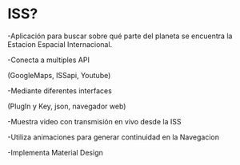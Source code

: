 # ISS?

 

-Aplicación para buscar sobre qué parte del planeta se encuentra la Estacion Espacial Internacional.

 

-Conecta a multiples API 

(GoogleMaps, ISSapi, Youtube)

 

-Mediante diferentes interfaces

(PlugIn y Key, json, navegador web)

 

-Muestra video con transmisión en vivo desde la ISS

 

-Utiliza animaciones para generar continuidad en la Navegacion

 

-Implementa Material Design
